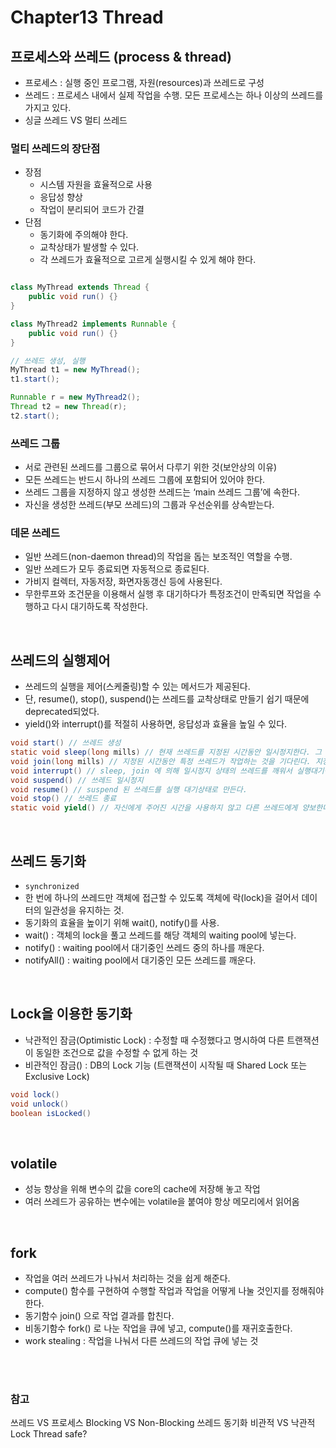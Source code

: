 # Chapter13 Thread

## 프로세스와 쓰레드 (process & thread)
- 프로세스 : 실행 중인 프로그램, 자원(resources)과 쓰레드로 구성
- 쓰레드 : 프로세스 내에서 실제 작업을 수행. 모든 프로세스는 하나 이상의 쓰레드를 가지고 있다.
- 싱글 쓰레드 VS 멀티 쓰레드


### 멀티 쓰레드의 장단점 
- 장점
  - 시스템 자원을 효율적으로 사용
  - 응답성 향상
  - 작업이 분리되어 코드가 간결
- 단점
  - 동기화에 주의해야 한다.
  - 교착상태가 발생할 수 있다.
  - 각 쓰레드가 효율적으로 고르게 실행시킬 수 있게 해야 한다.


```java

class MyThread extends Thread {
    public void run() {}
}

class MyThread2 implements Runnable {
    public void run() {}
}

// 쓰레드 생성, 실행
MyThread t1 = new MyThread();
t1.start();

Runnable r = new MyThread2();
Thread t2 = new Thread(r);
t2.start();
```


### 쓰레드 그룹
- 서로 관련된 쓰레드를 그룹으로 묶어서 다루기 위한 것(보안상의 이유)
- 모든 쓰레드는 반드시 하나의 쓰레드 그룹에 포함되어 있어야 한다.
- 쓰레드 그룹을 지정하지 않고 생성한 쓰레드는 ‘main 쓰레드 그룹’에 속한다.
- 자신을 생성한 쓰레드(부모 쓰레드)의 그룹과 우선순위를 상속받는다.


### 데몬 쓰레드
- 일반 쓰레드(non-daemon thread)의 작업을 돕는 보조적인 역할을 수행.
- 일반 쓰레드가 모두 종료되면 자동적으로 종료된다.
- 가비지 컬렉터, 자동저장, 화면자동갱신 등에 사용된다.
- 무한루프와 조건문을 이용해서 실행 후 대기하다가 특정조건이 만족되면 작업을 수행하고 다시 대기하도록 작성한다.


<br>

## 쓰레드의 실행제어
- 쓰레드의 실행을 제어(스케줄링)할 수 있는 메서드가 제공된다.
- 단, resume(), stop(), suspend()는 쓰레드를 교착상태로 만들기 쉽기 때문에 deprecated되었다.
- yield()와 interrupt()를 적절히 사용하면, 응답성과 효율을 높일 수 있다.

```java
void start() // 쓰레드 생성 
static void sleep(long mills) // 현재 쓰레드를 지정된 시간동안 일시정지한다. 그 후, 실행 대기
void join(long mills) // 지정된 시간동안 특정 쓰레드가 작업하는 것을 기다린다. 지정된 시간이 지나면 join을 호출한 쓰레드로 돌아와 수행한다.
void interrupt() // sleep, join 에 의해 일시정지 상태의 쓰레드를 깨워서 실행대기상태로 만든다. 이때, InterruptException이 발생한다.
void suspend() // 쓰레드 일시정지
void resume() // suspend 된 쓰레드를 실행 대기상태로 만든다.
void stop() // 쓰레드 종료
static void yield() // 자신에게 주어진 시간을 사용하지 않고 다른 쓰레드에게 양보한다. 그 후, 실행 대기
```
<br>

## 쓰레드 동기화
- `synchronized`
- 한 번에 하나의 쓰레드만 객체에 접근할 수 있도록 객체에 락(lock)을 걸어서 데이터의 일관성을 유지하는 것.
- 동기화의 효율을 높이기 위해 wait(), notify()를 사용.
- wait() : 객체의 lock을 풀고 쓰레드를 해당 객체의 waiting pool에 넣는다.
- notify() : waiting pool에서 대기중인 쓰레드 중의 하나를 깨운다.
- notifyAll() : waiting pool에서 대기중인 모든 쓰레드를 깨운다.

<br>

## Lock을 이용한 동기화
- 낙관적인 잠금(Optimistic Lock) : 수정할 때 수정했다고 명시하여 다른 트랜잭션이 동일한 조건으로 값을 수정할 수 없게 하는 것
- 비관적인 잠금() : DB의 Lock 기능 (트랜잭션이 시작될 때 Shared Lock 또는 Exclusive Lock)
```java
void lock()
void unlock()
boolean isLocked()
```

<br>

## volatile
- 성능 향상을 위해 변수의 값을 core의 cache에 저장해 놓고 작업
- 여러 쓰레드가 공유하는 변수에는 volatile을 붙여야 항상 메모리에서 읽어옴

<br>

## fork
- 작업을 여러 쓰레드가 나눠서 처리하는 것을 쉽게 해준다.
- compute() 함수를 구현하여 수행할 작업과 작업을 어떻게 나눌 것인지를 정해줘야 한다.
- 동기함수 join() 으로 작업 결과를 합친다.
- 비동기함수 fork() 로 나눈 작업을 큐에 넣고, compute()를 재귀호출한다.
- work stealing : 작업을 나눠서 다른 쓰레드의 작업 큐에 넣는 것

<br><br>

### 참고
쓰레드 VS 프로세스
Blocking VS Non-Blocking
쓰레드 동기화
비관적 VS 낙관적 Lock
Thread safe?